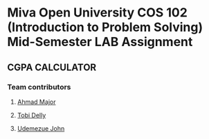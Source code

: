 # Miva Open University COS 102 (Introduction to Problem Solving) Mid-Semester LAB Assignment 

## CGPA CALCULATOR 

### Team contributors 

1. [Ahmad Major](https://github.com/Ahmad081255)

2. [Tobi Delly](https://github.com/tobidelly)

3. [Udemezue John](https://github.com/udemezue01)